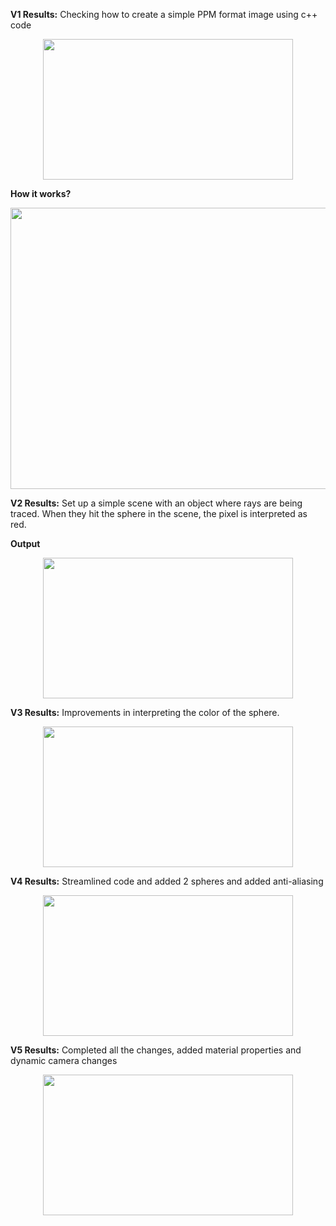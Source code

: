 **V1 Results:** Checking how to create a simple PPM format image using c++ code
<p align="center">
  <img src="https://github.com/user-attachments/assets/7bf3820d-1b8d-4d1b-9c66-49c2771d0eae" width="400" height="225">
</p>

**How it works?**
<p align="center">
  <img src="https://github.com/user-attachments/assets/d4902ee4-5bb2-4327-a37f-68d06857b9b1" width="600" height="450">
</p>

**V2 Results:** Set up a simple scene with an object where rays are being traced. When they hit the sphere in the scene, the pixel is interpreted as red.

**Output**
<p align="center">
  <img src="https://github.com/user-attachments/assets/aa652160-9008-4cc0-9e4c-457750c103d3" width="400" height="225">
</p>

**V3 Results:** Improvements in interpreting the color of the sphere.

<p align="center">
  <img src="https://github.com/user-attachments/assets/2530d498-7abf-42f1-82f5-0bb02df877e8" width="400" height="225">
</p>

**V4 Results:** Streamlined code and added 2 spheres and added anti-aliasing

<p align="center">
  <img src="https://github.com/user-attachments/assets/f288ea04-4657-488e-8bfe-de00e6c5f649" width="400" height="225">
</p>

**V5 Results:** Completed all the changes, added material properties and dynamic camera changes

<p align="center">
  <img src="https://github.com/user-attachments/assets/73a84b14-6208-477e-bbec-d42b31c720b1" width="400" height="225">
</p>
